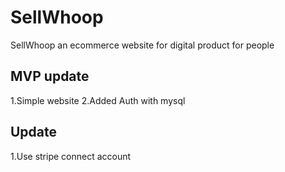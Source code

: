 # SellWhoop
SellWhoop an ecommerce website for digital product for people

## MVP update

1.Simple website 
2.Added Auth with mysql

## Update 
1.Use stripe connect account 
